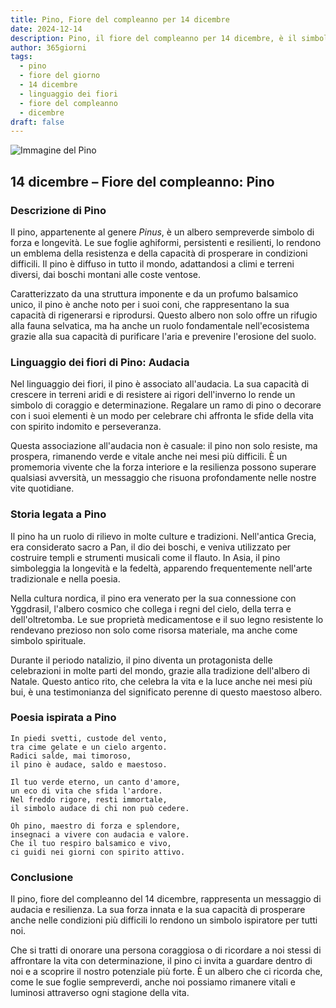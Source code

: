 ```yaml
---
title: Pino, Fiore del compleanno per 14 dicembre
date: 2024-12-14
description: Pino, il fiore del compleanno per 14 dicembre, è il simbolo di Audacia. Scopri il suo significato unico, le storie affascinanti e la poesia che celebra la sua bellezza.
author: 365giorni
tags:
  - pino
  - fiore del giorno
  - 14 dicembre
  - linguaggio dei fiori
  - fiore del compleanno
  - dicembre
draft: false
---
```


![Immagine del Pino](https://cdn.pixabay.com/photo/2017/09/28/11/22/sokolica-2795228_960_720.jpg)


## 14 dicembre – Fiore del compleanno: Pino

### Descrizione di Pino

Il pino, appartenente al genere _Pinus_, è un albero sempreverde simbolo di forza e longevità. Le sue foglie aghiformi, persistenti e resilienti, lo rendono un emblema della resistenza e della capacità di prosperare in condizioni difficili. Il pino è diffuso in tutto il mondo, adattandosi a climi e terreni diversi, dai boschi montani alle coste ventose.

Caratterizzato da una struttura imponente e da un profumo balsamico unico, il pino è anche noto per i suoi coni, che rappresentano la sua capacità di rigenerarsi e riprodursi. Questo albero non solo offre un rifugio alla fauna selvatica, ma ha anche un ruolo fondamentale nell'ecosistema grazie alla sua capacità di purificare l'aria e prevenire l'erosione del suolo.

### Linguaggio dei fiori di Pino: Audacia

Nel linguaggio dei fiori, il pino è associato all'audacia. La sua capacità di crescere in terreni aridi e di resistere ai rigori dell'inverno lo rende un simbolo di coraggio e determinazione. Regalare un ramo di pino o decorare con i suoi elementi è un modo per celebrare chi affronta le sfide della vita con spirito indomito e perseveranza.

Questa associazione all'audacia non è casuale: il pino non solo resiste, ma prospera, rimanendo verde e vitale anche nei mesi più difficili. È un promemoria vivente che la forza interiore e la resilienza possono superare qualsiasi avversità, un messaggio che risuona profondamente nelle nostre vite quotidiane.

### Storia legata a Pino

Il pino ha un ruolo di rilievo in molte culture e tradizioni. Nell'antica Grecia, era considerato sacro a Pan, il dio dei boschi, e veniva utilizzato per costruire templi e strumenti musicali come il flauto. In Asia, il pino simboleggia la longevità e la fedeltà, apparendo frequentemente nell'arte tradizionale e nella poesia.

Nella cultura nordica, il pino era venerato per la sua connessione con Yggdrasil, l'albero cosmico che collega i regni del cielo, della terra e dell'oltretomba. Le sue proprietà medicamentose e il suo legno resistente lo rendevano prezioso non solo come risorsa materiale, ma anche come simbolo spirituale.

Durante il periodo natalizio, il pino diventa un protagonista delle celebrazioni in molte parti del mondo, grazie alla tradizione dell'albero di Natale. Questo antico rito, che celebra la vita e la luce anche nei mesi più bui, è una testimonianza del significato perenne di questo maestoso albero.

### Poesia ispirata a Pino

```
In piedi svetti, custode del vento,  
tra cime gelate e un cielo argento.  
Radici salde, mai timoroso,  
il pino è audace, saldo e maestoso.  

Il tuo verde eterno, un canto d'amore,  
un eco di vita che sfida l'ardore.  
Nel freddo rigore, resti immortale,  
il simbolo audace di chi non può cedere.  

Oh pino, maestro di forza e splendore,  
insegnaci a vivere con audacia e valore.  
Che il tuo respiro balsamico e vivo,  
ci guidi nei giorni con spirito attivo.  
```

### Conclusione

Il pino, fiore del compleanno del 14 dicembre, rappresenta un messaggio di audacia e resilienza. La sua forza innata e la sua capacità di prosperare anche nelle condizioni più difficili lo rendono un simbolo ispiratore per tutti noi.

Che si tratti di onorare una persona coraggiosa o di ricordare a noi stessi di affrontare la vita con determinazione, il pino ci invita a guardare dentro di noi e a scoprire il nostro potenziale più forte. È un albero che ci ricorda che, come le sue foglie sempreverdi, anche noi possiamo rimanere vitali e luminosi attraverso ogni stagione della vita.